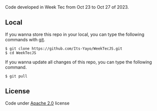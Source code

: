 Code developed in Week Tec from Oct 23 to Oct 27 of 2023. 

## Local
If you wanna store this repo in your local, you can type the following commands with [git](https://git-scm.com/).
```shell
$ git clone https://github.com/Its-Yayo/WeekTecJS.git
$ cd WeekTecJS
```

If you wanna update all changes of this repo, you can type the following command.
```shell
$ git pull
```

## License
Code under [Apache 2.0](https://www.apache.org/licenses/LICENSE-2.0) license